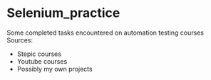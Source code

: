 # Selenium_practice
Some completed tasks encountered on automation testing courses
Sources:
- Stepic courses
- Youtube courses
- Possibly my own projects


